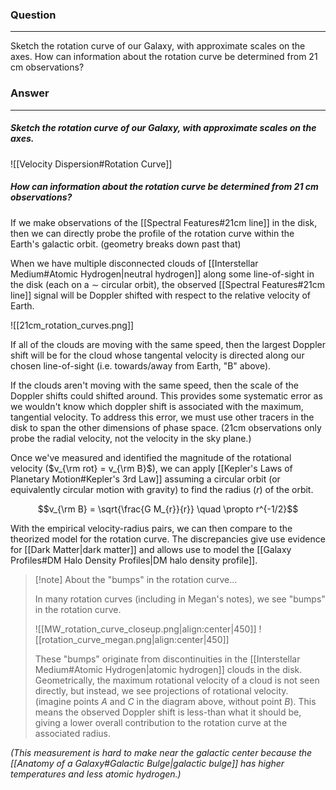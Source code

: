 ### Question
---
Sketch the rotation curve of our Galaxy, with approximate scales on the axes. How can information about the rotation curve be determined from 21 cm observations?

### Answer
---
##### Sketch the rotation curve of our Galaxy, with approximate scales on the axes.

![[Velocity Dispersion#Rotation Curve]]

##### How can information about the rotation curve be determined from 21 cm observations?

If we make observations of the [[Spectral Features#21cm line]] in the disk, then we can directly probe the profile of the rotation curve within the Earth's galactic orbit. (geometry breaks down past that)
 
 When we have multiple disconnected clouds of [[Interstellar Medium#Atomic Hydrogen|neutral hydrogen]] along some line-of-sight in the disk (each on a $\sim$ circular orbit), the observed [[Spectral Features#21cm line]] signal will be Doppler shifted with respect to the relative velocity of Earth.

![[21cm_rotation_curves.png]]

If all of the clouds are moving with the same speed, then the largest Doppler shift will be for the cloud whose tangental velocity is directed along our chosen line-of-sight (i.e. towards/away from Earth, "B" above). 

If the clouds aren't moving with the same speed, then the scale of the Doppler shifts could shifted around. This provides some systematic error as we wouldn't know which doppler shift is associated with the maximum, tangential velocity. To address this error, we must use other tracers in the disk to span the other dimensions of phase space. (21cm observations only probe the radial velocity, not the velocity in the sky plane.)

Once we've measured and identified the magnitude of the rotational velocity ($v_{\rm rot} = v_{\rm B}$), we can apply [[Kepler's Laws of Planetary Motion#Kepler's 3rd Law]] assuming a circular orbit (or equivalently circular motion with gravity) to find the radius ($r$) of the orbit.

$$v_{\rm B} = \sqrt{\frac{G M_{r}}{r}} \quad \propto r^{-1/2}$$

With the empirical velocity-radius pairs, we can then compare to the theorized model for the rotation curve. The discrepancies give use evidence for [[Dark Matter|dark matter]] and allows use to model the [[Galaxy Profiles#DM Halo Density Profiles|DM halo density profile]].

> [!note] About the "bumps" in the rotation curve...
> 
> In many rotation curves (including in Megan's notes), we see "bumps" in the rotation curve.
> 
> ![[MW_rotation_curve_closeup.png|align:center|450]]
> ![[rotation_curve_megan.png|align:center|450]]
> 
> These "bumps" originate from discontinuities in the [[Interstellar Medium#Atomic Hydrogen|atomic hydrogen]] clouds in the disk. Geometrically, the maximum rotational velocity of a cloud is not seen directly, but instead, we see projections of rotational velocity. (imagine points $A$ and $C$ in the diagram above, without point $B$). This means the observed Doppler shift is less-than what it should be, giving a lower overall contribution to the rotation curve at the associated radius.

*(This measurement is hard to make near the galactic center because the [[Anatomy of a Galaxy#Galactic Bulge|galactic bulge]] has higher temperatures and less atomic hydrogen.)*
